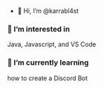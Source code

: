 - 👋 Hi, I’m @karrabl4st
### 👀 I’m interested in 
Java, Javascript, and VS Code
### 🌱 I’m currently learning 
how to create a Discord Bot

<!---
karrabl4st/karrabl4st is a ✨ special ✨ repository because its `README.md` (this file) appears on your GitHub profile.
You can click the Preview link to take a look at your changes.
--->
